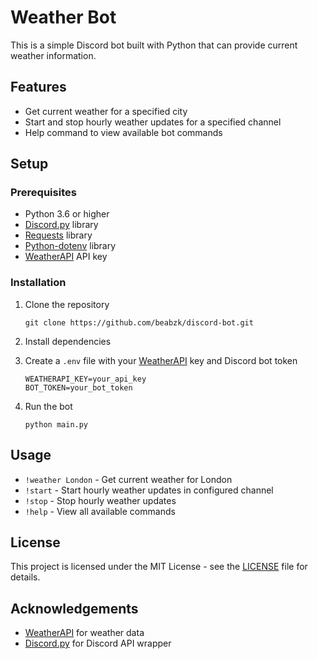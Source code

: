 # Weather Bot

This is a simple Discord bot built with Python that can provide current weather information. 

## Features

- Get current weather for a specified city
- Start and stop hourly weather updates for a specified channel  
- Help command to view available bot commands

## Setup

### Prerequisites

- Python 3.6 or higher
- [Discord.py](https://discordpy.readthedocs.io/en/latest/#) library
- [Requests](https://docs.python-requests.org/en/latest/) library
- [Python-dotenv](https://github.com/theskumar/python-dotenv) library
- [WeatherAPI](https://www.weatherapi.com/) API key

### Installation

1. Clone the repository
   ```
   git clone https://github.com/beabzk/discord-bot.git
   ```
2. Install dependencies

3. Create a `.env` file with your [WeatherAPI](https://www.weatherapi.com/) key and Discord bot token
   ```
   WEATHERAPI_KEY=your_api_key
   BOT_TOKEN=your_bot_token  
   ```
4. Run the bot
   ```
   python main.py
   ```

## Usage

- `!weather London` - Get current weather for London
- `!start` - Start hourly weather updates in configured channel 
- `!stop` - Stop hourly weather updates
- `!help` - View all available commands

## License

This project is licensed under the MIT License - see the [LICENSE](LICENSE) file for details.

## Acknowledgements

- [WeatherAPI](https://www.weatherapi.com/) for weather data
- [Discord.py](https://discordpy.readthedocs.io/en/latest/) for Discord API wrapper
